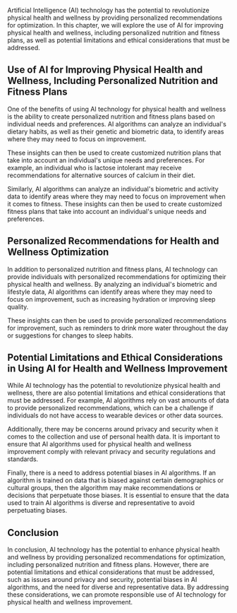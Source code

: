 

Artificial Intelligence (AI) technology has the potential to revolutionize physical health and wellness by providing personalized recommendations for optimization. In this chapter, we will explore the use of AI for improving physical health and wellness, including personalized nutrition and fitness plans, as well as potential limitations and ethical considerations that must be addressed.

Use of AI for Improving Physical Health and Wellness, Including Personalized Nutrition and Fitness Plans
--------------------------------------------------------------------------------------------------------

One of the benefits of using AI technology for physical health and wellness is the ability to create personalized nutrition and fitness plans based on individual needs and preferences. AI algorithms can analyze an individual's dietary habits, as well as their genetic and biometric data, to identify areas where they may need to focus on improvement.

These insights can then be used to create customized nutrition plans that take into account an individual's unique needs and preferences. For example, an individual who is lactose intolerant may receive recommendations for alternative sources of calcium in their diet.

Similarly, AI algorithms can analyze an individual's biometric and activity data to identify areas where they may need to focus on improvement when it comes to fitness. These insights can then be used to create customized fitness plans that take into account an individual's unique needs and preferences.

Personalized Recommendations for Health and Wellness Optimization
-----------------------------------------------------------------

In addition to personalized nutrition and fitness plans, AI technology can provide individuals with personalized recommendations for optimizing their physical health and wellness. By analyzing an individual's biometric and lifestyle data, AI algorithms can identify areas where they may need to focus on improvement, such as increasing hydration or improving sleep quality.

These insights can then be used to provide personalized recommendations for improvement, such as reminders to drink more water throughout the day or suggestions for changes to sleep habits.

Potential Limitations and Ethical Considerations in Using AI for Health and Wellness Improvement
------------------------------------------------------------------------------------------------

While AI technology has the potential to revolutionize physical health and wellness, there are also potential limitations and ethical considerations that must be addressed. For example, AI algorithms rely on vast amounts of data to provide personalized recommendations, which can be a challenge if individuals do not have access to wearable devices or other data sources.

Additionally, there may be concerns around privacy and security when it comes to the collection and use of personal health data. It is important to ensure that AI algorithms used for physical health and wellness improvement comply with relevant privacy and security regulations and standards.

Finally, there is a need to address potential biases in AI algorithms. If an algorithm is trained on data that is biased against certain demographics or cultural groups, then the algorithm may make recommendations or decisions that perpetuate those biases. It is essential to ensure that the data used to train AI algorithms is diverse and representative to avoid perpetuating biases.

Conclusion
----------

In conclusion, AI technology has the potential to enhance physical health and wellness by providing personalized recommendations for optimization, including personalized nutrition and fitness plans. However, there are potential limitations and ethical considerations that must be addressed, such as issues around privacy and security, potential biases in AI algorithms, and the need for diverse and representative data. By addressing these considerations, we can promote responsible use of AI technology for physical health and wellness improvement.



